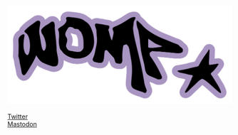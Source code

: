 ### [<img src="./logo.svg">](https://womp.gay)
  
[Twitter](https://twitter.com/psychosispup)  
[Mastodon](https://wetdry.world/@nz)
